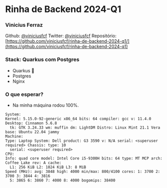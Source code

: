 # Rinha de Backend 2024-Q1

### Vinicius Ferraz

Github: [@viniciusfcf](https://github.com/viniciusfcf)
Twitter: [@viniciusfcf](https://twitter.com/viniciusfcf)
Repositório: [https://github.com/viniciusfcf/rinha-de-backend-2024-q1/](https://github.com/viniciusfcf/rinha-de-backend-2024-q1)


### Stack: Quarkus com Postgres
- Quarkus 🚀
- Postgres
- Nginx

### O que esperar?
 - Na minha máquina rodou 100%. 
  ```
  System:
  Kernel: 5.15.0-92-generic x86_64 bits: 64 compiler: gcc v: 11.4.0 Desktop: Cinnamon 5.6.8
    tk: GTK 3.24.33 wm: muffin dm: LightDM Distro: Linux Mint 21.1 Vera base: Ubuntu 22.04 jammy
Machine:
  Type: Laptop System: Dell product: G3 3590 v: N/A serial: <superuser required> Chassis: type: 10
    serial: <superuser required>
CPU:
  Info: quad core model: Intel Core i5-9300H bits: 64 type: MT MCP arch: Coffee Lake rev: A cache:
    L1: 256 KiB L2: 1024 KiB L3: 8 MiB
  Speed (MHz): avg: 3848 high: 4000 min/max: 800/4100 cores: 1: 3700 2: 3700 3: 3844 4: 3816
    5: 3865 6: 3860 7: 4000 8: 4000 bogomips: 38400

  ```
